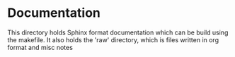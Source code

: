 # Documentation

This directory holds Sphinx format documentation which can be build
using the makefile.
It also holds the 'raw' directory, which is files written in org format
and misc notes
